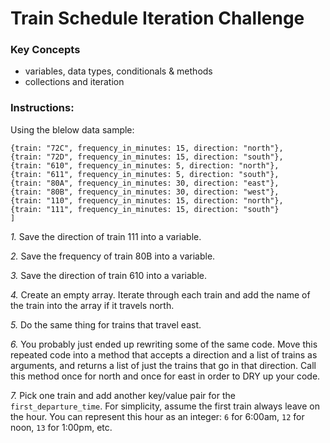 # Train Schedule Iteration Challenge

### Key Concepts

- variables, data types, conditionals & methods
- collections and iteration

### Instructions:

Using the blelow data sample:

```[
{train: "72C", frequency_in_minutes: 15, direction: "north"},
{train: "72D", frequency_in_minutes: 15, direction: "south"},
{train: "610", frequency_in_minutes: 5, direction: "north"},
{train: "611", frequency_in_minutes: 5, direction: "south"},
{train: "80A", frequency_in_minutes: 30, direction: "east"},
{train: "80B", frequency_in_minutes: 30, direction: "west"},
{train: "110", frequency_in_minutes: 15, direction: "north"},
{train: "111", frequency_in_minutes: 15, direction: "south"}
]
```

_1._ Save the direction of train 111 into a variable.

_2._ Save the frequency of train 80B into a variable.

_3._ Save the direction of train 610 into a variable.

_4._ Create an empty array. Iterate through each train and add the name of the train into
the array if it travels north.

_5._ Do the same thing for trains that travel east.

_6._ You probably just ended up rewriting some of the same code. Move this repeated code into a method that accepts a direction and a list of trains as arguments, and returns a list of just the trains that go in that direction. Call this method once for north and once for east in order to DRY up your code.

_7._ Pick one train and add another key/value pair for the `first_departure_time`. For simplicity, assume the first train always leave on the hour. You can represent this hour as an integer: `6` for 6:00am, `12` for noon, `13` for 1:00pm, etc.
